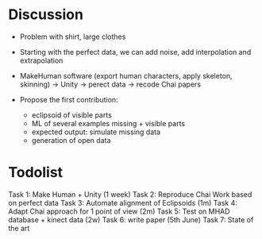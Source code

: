 # Discussion
- Problem with shirt, large clothes
- Starting with the perfect data, we can add noise, add interpolation and extrapolation
- MakeHuman software (export human characters, apply skeleton, skinning) -> Unity -> perect data -> recode Chai papers

- Propose the first contribution:
	+ eclipsoid of visible parts
	+ ML of several examples missing + visible parts
	+ expected output: simulate missing data
	+ generation of open data

# Todolist
Task 1: Make Human + Unity (1 week)
Task 2: Reproduce Chai Work based on perfect data
Task 3: Automate alignment of Eclipsoids (1m)
Task 4: Adapt Chai approach for 1 point of view (2m)
Task 5: Test on MHAD database + kinect data (2w)
Task 6: write paper (5th June)
Task 7: State of the art
